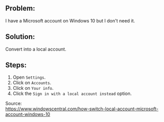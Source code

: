 ## Problem:
I have a Microsoft account on Windows 10 but I don't need it.

## Solution:
Convert into a local account.

## Steps:
1. Open ```Settings```.
2. Click on ```Accounts```.
3. Click on ```Your info```.
4. Click the ```Sign in with a local account instead``` option.


Source:  
<https://www.windowscentral.com/how-switch-local-account-microsoft-account-windows-10>
